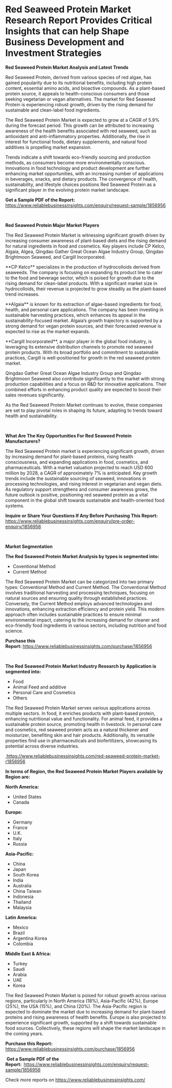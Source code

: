 <p><h1>Red Seaweed Protein Market Research Report Provides Critical Insights that can help Shape Business Development and Investment Strategies</h1></p><p><strong>Red Seaweed Protein Market Analysis and Latest Trends</strong></p>
<p><p>Red Seaweed Protein, derived from various species of red algae, has gained popularity due to its nutritional benefits, including high protein content, essential amino acids, and bioactive compounds. As a plant-based protein source, it appeals to health-conscious consumers and those seeking vegetarian or vegan alternatives. The market for Red Seaweed Protein is experiencing robust growth, driven by the rising demand for sustainable and clean-label food ingredients. </p><p>The Red Seaweed Protein Market is expected to grow at a CAGR of 5.9% during the forecast period. This growth can be attributed to increasing awareness of the health benefits associated with red seaweed, such as antioxidant and anti-inflammatory properties. Additionally, the rise in interest for functional foods, dietary supplements, and natural food additives is propelling market expansion. </p><p>Trends indicate a shift towards eco-friendly sourcing and production methods, as consumers become more environmentally conscious. Innovations in food technology and product development are further enhancing market opportunities, with an increasing number of applications in beverages, snacks, and dietary products. The convergence of health, sustainability, and lifestyle choices positions Red Seaweed Protein as a significant player in the evolving protein market landscape.</p></p>
<p><strong>Get a Sample PDF of the Report:&nbsp;</strong> <a href="https://www.reliablebusinessinsights.com/enquiry/request-sample/1856956?utm_campaign=2338&utm_medium=2&utm_source=Github&utm_content=ia&utm_term=14022025&utm_id=red-seaweed-protein">https://www.reliablebusinessinsights.com/enquiry/request-sample/1856956</a></p>
<p>&nbsp;</p>
<p><strong>Red Seaweed Protein Major Market Players</strong></p>
<p><p>The Red Seaweed Protein Market is witnessing significant growth driven by increasing consumer awareness of plant-based diets and the rising demand for natural ingredients in food and cosmetics. Key players include CP Kelco, Algaia, Algea, Qingdao Gather Great Ocean Algae Industry Group, Qingdao Brightmoon Seaweed, and Cargill Incorporated.</p><p>**CP Kelco** specializes in the production of hydrocolloids derived from seaweeds. The company is focusing on expanding its product line to cater to the food and beverage sector, which is poised for growth due to the rising demand for clean-label products. With a significant market size in hydrocolloids, their revenue is projected to grow steadily as the plant-based trend increases.</p><p>**Algaia** is known for its extraction of algae-based ingredients for food, health, and personal care applications. The company has been investing in sustainable harvesting practices, which enhances its appeal in the sustainability-focused market. Algaia’s growth trajectory is supported by a strong demand for vegan protein sources, and their forecasted revenue is expected to rise as the market expands.</p><p>**Cargill Incorporated**, a major player in the global food industry, is leveraging its extensive distribution channels to promote red seaweed protein products. With its broad portfolio and commitment to sustainable practices, Cargill is well-positioned for growth in the red seaweed protein market.</p><p>Qingdao Gather Great Ocean Algae Industry Group and Qingdao Brightmoon Seaweed also contribute significantly to the market with strong production capabilities and a focus on R&D for innovative applications. Their combined efforts in enhancing product quality are expected to boost their sales revenues significantly.</p><p>As the Red Seaweed Protein Market continues to evolve, these companies are set to play pivotal roles in shaping its future, adapting to trends toward health and sustainability.</p></p>
<p>&nbsp;</p>
<p><strong>What Are The Key Opportunities For Red Seaweed Protein Manufacturers?</strong></p>
<p><p>The Red Seaweed Protein market is experiencing significant growth, driven by increasing demand for plant-based proteins, rising health consciousness, and expanding applications in food, cosmetics, and pharmaceuticals. With a market valuation projected to reach USD 600 million by 2028, a CAGR of approximately 7% is anticipated. Key growth trends include the sustainable sourcing of seaweed, innovations in processing technologies, and rising interest in vegetarian and vegan diets. As regulatory support strengthens and consumer awareness grows, the future outlook is positive, positioning red seaweed protein as a vital component in the global shift towards sustainable and health-oriented food systems.</p></p>
<p><strong>Inquire or Share Your Questions If Any Before Purchasing This Report:</strong> <a href="https://www.reliablebusinessinsights.com/enquiry/pre-order-enquiry/1856956?utm_campaign=2338&utm_medium=2&utm_source=Github&utm_content=ia&utm_term=14022025&utm_id=red-seaweed-protein">https://www.reliablebusinessinsights.com/enquiry/pre-order-enquiry/1856956</a></p>
<p>&nbsp;</p>
<p><strong>Market Segmentation</strong></p>
<p><strong>The Red Seaweed Protein Market Analysis by types is segmented into:</strong></p>
<p><ul><li>Coventional Method</li><li>Current Method</li></ul></p>
<p><p>The Red Seaweed Protein Market can be categorized into two primary types: Conventional Method and Current Method. The Conventional Method involves traditional harvesting and processing techniques, focusing on natural sources and ensuring quality through established practices. Conversely, the Current Method employs advanced technologies and innovations, enhancing extraction efficiency and protein yield. This modern approach often includes sustainable practices to ensure minimal environmental impact, catering to the increasing demand for cleaner and eco-friendly food ingredients in various sectors, including nutrition and food science.</p></p>
<p><strong>Purchase this Report:&nbsp;</strong><a href="https://www.reliablebusinessinsights.com/purchase/1856956?utm_campaign=2338&utm_medium=2&utm_source=Github&utm_content=ia&utm_term=14022025&utm_id=red-seaweed-protein">https://www.reliablebusinessinsights.com/purchase/1856956</a></p>
<p>&nbsp;</p>
<p><strong>The Red Seaweed Protein Market Industry Research by Application is segmented into:</strong></p>
<p><ul><li>Food</li><li>Animal Feed and additive</li><li>Personal Care and Cosmetics</li><li>Others</li></ul></p>
<p><p>The Red Seaweed Protein Market serves various applications across multiple sectors. In food, it enriches products with plant-based protein, enhancing nutritional value and functionality. For animal feed, it provides a sustainable protein source, promoting health in livestock. In personal care and cosmetics, red seaweed protein acts as a natural thickener and moisturizer, benefiting skin and hair products. Additionally, its versatile properties find use in pharmaceuticals and biofertilizers, showcasing its potential across diverse industries.</p></p>
<p><a href="https://www.reliablebusinessinsights.com/red-seaweed-protein-market-r1856956?utm_campaign=2338&utm_medium=2&utm_source=Github&utm_content=ia&utm_term=14022025&utm_id=red-seaweed-protein">&nbsp;https://www.reliablebusinessinsights.com/red-seaweed-protein-market-r1856956</a></p>
<p><strong>In terms of Region, the Red Seaweed Protein Market Players available by Region are:</strong></p>
<p>
    <p> <strong> North America: </strong>
        <ul>
            <li>United States</li>
            <li>Canada</li>
        </ul>
        </p> 
    <p> <strong> Europe: </strong>
        <ul>
            <li>Germany</li>
            <li>France</li>
            <li>U.K.</li>
            <li>Italy</li>
            <li>Russia</li>
        </ul>
        </p> 
    <p> <strong> Asia-Pacific: </strong>
        <ul>
            <li>China</li>
            <li>Japan</li>
            <li>South Korea</li>
            <li>India</li>
            <li>Australia</li>
            <li>China Taiwan</li>
            <li>Indonesia</li>
            <li>Thailand</li>
            <li>Malaysia</li>
        </ul>
        </p> 
    <p> <strong> Latin America: </strong>
        <ul>
            <li>Mexico</li>
            <li>Brazil</li>
            <li>Argentina Korea</li>
            <li>Colombia</li>
        </ul>
        </p> 
    <p> <strong> Middle East & Africa: </strong>
        <ul>
            <li>Turkey</li>
            <li>Saudi</li>
            <li>Arabia</li>
            <li>UAE</li>
            <li>Korea</li>
        </ul>
    </p>
    </p>
<p><p>The Red Seaweed Protein Market is poised for robust growth across various regions, particularly in North America (18%), Asia-Pacific (42%), Europe (25%), the USA (15%), and China (20%). The Asia-Pacific region is expected to dominate the market due to increasing demand for plant-based proteins and rising awareness of health benefits. Europe is also projected to experience significant growth, supported by a shift towards sustainable food sources. Collectively, these regions will shape the market landscape in the coming years.</p></p>
<p><strong>Purchase this Report: </strong><a href="https://www.reliablebusinessinsights.com/purchase/1856956?utm_campaign=2338&utm_medium=2&utm_source=Github&utm_content=ia&utm_term=14022025&utm_id=red-seaweed-protein">https://www.reliablebusinessinsights.com/purchase/1856956</a></p>
<p>&nbsp;<strong>Get a Sample PDF of the Report:&nbsp;&nbsp;</strong><a href="https://www.reliablebusinessinsights.com/enquiry/request-sample/1856956?utm_campaign=2338&utm_medium=2&utm_source=Github&utm_content=ia&utm_term=14022025&utm_id=red-seaweed-protein">https://www.reliablebusinessinsights.com/enquiry/request-sample/1856956</a></p>
<p><strong></strong></p>
<p>Check more reports on <a href="https://www.reliablebusinessinsights.com/?utm_campaign=2338&utm_medium=2&utm_source=Github&utm_content=ia&utm_term=14022025&utm_id=red-seaweed-protein">https://www.reliablebusinessinsights.com/</a></p>